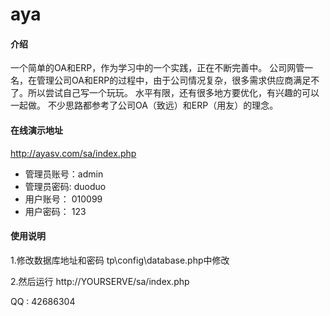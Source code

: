 # aya

#### 介绍
一个简单的OA和ERP，作为学习中的一个实践，正在不断完善中。
公司网管一名，在管理公司OA和ERP的过程中，由于公司情况复杂，很多需求供应商满足不了。所以尝试自己写一个玩玩。
水平有限，还有很多地方要优化，有兴趣的可以一起做。
不少思路都参考了公司OA（致远）和ERP（用友）的理念。


#### 在线演示地址

http://ayasv.com/sa/index.php


- 管理员账号：admin
- 管理员密码: duoduo
- 用户账号：  010099
- 用户密码：  123


#### 使用说明
1.修改数据库地址和密码
tp\config\database.php中修改

2.然后运行
http://YOURSERVE/sa/index.php


QQ : 42686304
